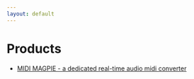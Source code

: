 ```yaml
---
layout: default
---
```


# Products

*   [MIDI MAGPIE - a dedicated real-time audio midi converter](./products/MIDI_MAGPIE)
